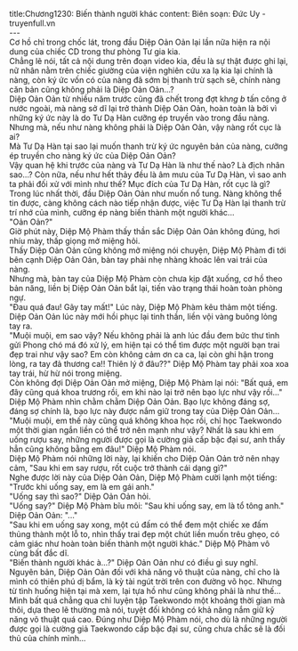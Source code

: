 title:Chương1230: Biến thành người khác
content:
Biên soạn: Đức Uy - truyenfull.vn<br>---<br>Cơ hồ chỉ trong chốc lát, trong đầu Diệp Oản Oản lại lần nữa hiện ra nội dung của chiếc CD trong thư phòng Tư gia kia.<br>Chẳng lẽ nói, tất cả nội dung trên đoạn video kia, đều là sự thật được ghi lại, nữ nhân nằm trên chiếc giường của viện nghiên cứu xa lạ kia lại chính là nàng, còn ký ức vốn có của nàng đã sớm bị thanh trừ sạch sẽ, chính nàng căn bản cũng không phải là Diệp Oản Oản...?<br>Diệp Oản Oản từ nhiều năm trước cũng đã chết trong đợt kh*ng b* tấn công ở nước ngoài, mà nàng sở dĩ lại trở thành Diệp Oản Oản, hoàn toàn là bởi vì những ký ức này là do Tư Dạ Hàn cưỡng ép truyền vào trong đầu nàng.<br>Nhưng mà, nếu như nàng không phải là Diệp Oản Oản, vậy nàng rốt cục là ai?<br>Mà Tư Dạ Hàn tại sao lại muốn thanh trừ ký ức nguyên bản của nàng, cưỡng ép truyền cho nàng ký ức của Diệp Oản Oản?<br>Vậy quan hệ khi trước của nàng và Tư Dạ Hàn là như thế nào? Là địch nhân sao...? Còn nữa, nếu như hết thảy đều là âm mưu của Tư Dạ Hàn, vì sao anh ta phải đối xử với mình như thế? Mục đích của Tư Dạ Hàn, rốt cục là gì?<br>Trong lúc nhất thời, đầu Diệp Oản Oản như muốn nổ tung. Nàng không thể tin được, càng không cách nào tiếp nhận được, việc Tư Dạ Hàn lại thanh trừ trí nhớ của mình, cưỡng ép nàng biến thành một người khác...<br>"Oản Oản?"<br>Giờ phút này, Diệp Mộ Phàm thấy thần sắc Diệp Oản Oản không đúng, hơi nhíu mày, thấp giọng mở miệng hỏi.<br>Thấy Diệp Oản Oản cũng không mở miệng nói chuyện, Diệp Mộ Phàm đi tới bên cạnh Diệp Oản Oản, bàn tay phải nhẹ nhàng khoác lên vai trái của nàng.<br>Nhưng mà, bàn tay của Diệp Mộ Phàm còn chưa kịp đặt xuống, cơ hồ theo bản năng, liền bị Diệp Oản Oản bắt lại, tiến vào trạng thái hoàn toàn phòng ngự.<br>"Đau quá đau! Gãy tay mất!" Lúc này, Diệp Mộ Phàm kêu thảm một tiếng.<br>Diệp Oản Oản lúc này mới hồi phục lại tinh thần, liền vội vàng buông lỏng tay ra.<br>"Muội muội, em sao vậy? Nếu không phải là anh lúc đầu đem bức thư tình gửi Phong chó má đó xử lý, em hiện tại có thể tìm được một người bạn trai đẹp trai như vậy sao? Em còn không cảm ơn ca ca, lại còn ghi hận trong lòng, ra tay đả thương ca!! Thiên lý ở đâu??" Diệp Mộ Phàm tay phải xoa xoa tay trái, hừ hừ nói trong miệng.<br>Còn không đợi Diệp Oản Oản mở miệng, Diệp Mộ Phàm lại nói: "Bất quá, em đây cũng quá khoa trương rồi, em khi nào lại trở nên bạo lực như vậy rồi..."<br>Diệp Mộ Phàm nhìn chằm chằm Diệp Oản Oản. Bạo lực không đáng sợ, đáng sợ chính là, bạo lực này được nắm giữ trong tay của Diệp Oản Oản…<br>"Muội muội, em thế này cũng quá không khoa học rồi, chỉ học Taekwondo một thời gian ngắn liền có thể trở nên mạnh như vậy? Nhất là sau khi em uống rượu say, những người được gọi là cường giả cấp bậc đại sư, anh thấy hẳn cũng không bằng em đâu!" Diệp Mộ Phàm nói.<br>Diệp Mộ Phàm nói những lời này, lại khiến cho Diệp Oản Oản trở nên nhạy cảm, "Sau khi em say rượu, rốt cuộc trở thành cái dạng gì?"<br>Nghe được lời này của Diệp Oản Oản, Diệp Mộ Phàm cười lạnh một tiếng: "Trước khi uống say, em là em gái anh."<br>"Uống say thì sao?" Diệp Oản Oản hỏi.<br>"Uống say?" Diệp Mộ Phàm bĩu môi: "Sau khi uống say, em là tổ tông anh."<br>Diệp Oản Oản: "..."<br>"Sau khi em uống say xong, một cú đấm có thể đem một chiếc xe đấm thủng thành một lỗ to, nhìn thấy trai đẹp một chút liền muốn trêu ghẹo, có cảm giác như hoàn toàn biến thành một người khác." Diệp Mộ Phàm vô cùng bất đắc dĩ.<br>"Biến thành người khác à...?" Diệp Oản Oản như có điều gì suy nghĩ.<br>Nguyên bản, Diệp Oản Oản đối với khả năng võ thuật của nàng, chỉ cho là mình có thiên phú dị bẩm, là kỳ tài ngút trời trên con đường võ học. Nhưng từ tình huống hiện tại mà xem, lại tựa hồ như cũng không phải là như thế...<br>Mình bất quá chẳng qua chỉ luyện tập Taekwondo một khoảng thời gian mà thôi, dựa theo lẽ thường mà nói, tuyệt đối không có khả năng nắm giữ kỹ năng võ thuật quá cao. Đúng như Diệp Mộ Phàm nói, cho dù là những người được gọi là cường giả Taekwondo cấp bậc đại sư, cũng chưa chắc sẽ là đối thủ của chính mình...